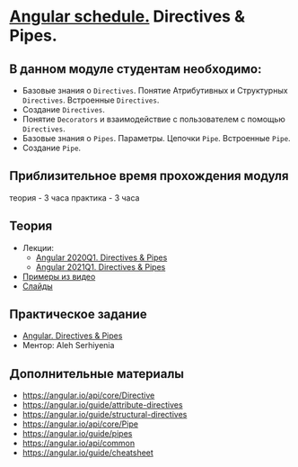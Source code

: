 # [Angular schedule.](../../) Directives & Pipes.

## В данном модуле студентам необходимо:

- Базовые знания о `Directives`. Понятие Атрибутивных и Структурных `Directives`. Встроенные `Directives`.
- Создание `Directives`.
- Понятие `Decorators` и взаимодействие с пользователем с помощью `Directives`.
- Базовые знания о `Pipes`. Параметры. Цепочки `Pipe`. Встроенные `Pipe`.
- Создание `Pipe`.

## Приблизительное время прохождения модуля

теория - 3 часа
практика - 3 часа

## Теория

- Лекции:
  - [Angular 2020Q1. Directives & Pipes](https://youtu.be/S7TKY7hfWa0)
  - [Angular 2021Q1. Directives & Pipes](https://youtu.be/RLI6AGKwVcA)
- [Примеры из видео](https://github.com/pavelrazuvalau/angular-lectures/tree/master/angular-directives-pipes/src)
- [Слайды](https://slides.com/pavelrazuvalau/angular-directives-pipes)

## Практическое задание

- [Angular. Directives & Pipes](https://github.com/rolling-scopes-school/tasks/blob/master/tasks/angular/components-directives-pipes.md)
- Ментор: Aleh Serhiyenia

## Дополнительные материалы

- https://angular.io/api/core/Directive
- https://angular.io/guide/attribute-directives
- https://angular.io/guide/structural-directives
- https://angular.io/api/core/Pipe
- https://angular.io/guide/pipes
- https://angular.io/api/common
- https://angular.io/guide/cheatsheet
